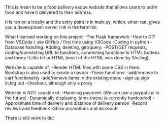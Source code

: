 This is mean to be a food delivery esque website that allows users to order food and have it delivered to their address.

It is ran on a locally and the entry point is in main.py, which, when ran, gives you a development server link in the terminal.

What I learned working on this project: 
-The Flask framework
-How to GIT from VSCode / use GitHub / first time using VSCode
-Coding in python 
-Database handling. Adding, deleting, get/query.
-POST/GET requests, routing/connecting URL to functions, connecting functions to HTML buttons and forms
-Little bit of HTML (most of the HTML was done by Shuling)

Website is capable of:
-Render HTML files with some CSS in them. Bootstrap is also used to create a navbar
-These functions:
  -add/remove to cart functionality
  -add/remove items in the existing menu
  -sign up,sign in,log out
  -checkout, although only a proxy
  

Website is NOT capable of:
-Handling payment. (We can use a paypal api in the future)
-Dynamically displaying items (menu is currently hardcoded)
-Approximate time of delivery and distance of delivery person
-Record reviews and feedback
-Show promotions and discounts

There is still work to do!
